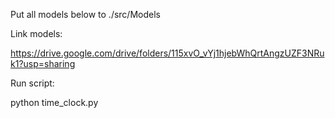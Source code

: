 Put all models below to ./src/Models

Link models:
  
  https://drive.google.com/drive/folders/115xvO_vYj1hjebWhQrtAngzUZF3NRuk1?usp=sharing

Run script:

  python time_clock.py
